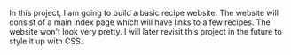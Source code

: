 In this project, I am going to build a basic recipe website. The website will consist of a main index page which will have links to a few recipes. The website won't look very
pretty. I will later revisit this project in the future to style it up with CSS. 